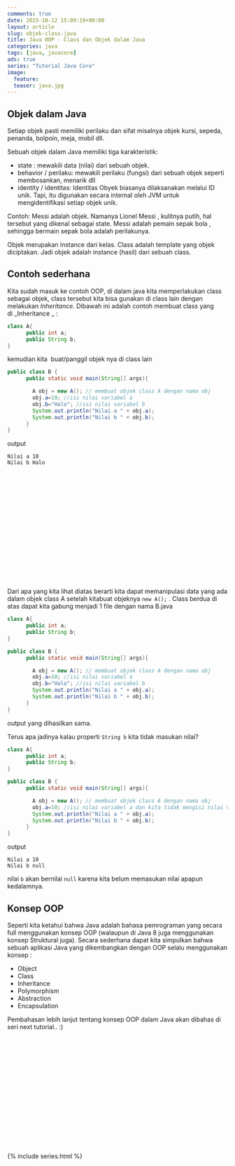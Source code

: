 ```yaml
---
comments: true
date: 2015-10-12 15:09:19+00:00
layout: article
slug: objek-class-java
title: Java OOP - Class dan Objek dalam Java
categories: java
tags: [java, javacore]
ads: true
series: "Tutorial Java Core"
image:
  feature:
  teaser: java.jpg
---
```


## Objek dalam Java

Setiap objek pasti memiliki perilaku dan sifat misalnya objek kursi, sepeda, penanda, bolpoin, meja, mobil dll.

Sebuah objek dalam Java memiliki tiga karakteristik:

* state : mewakili data (nilai) dari sebuah objek.
* behavior / perilaku: mewakili perilaku (fungsi) dari sebuah objek seperti membosankan, menarik dll
* identity / identitas: Identitas Obyek biasanya dilaksanakan melalui ID unik. Tapi, itu digunakan secara internal oleh JVM untuk mengidentifikasi setiap objek unik.

Contoh: Messi adalah objek. Namanya Lionel Messi , kulitnya putih, hal tersebut yang dikenal sebagai state. Messi adalah pemain sepak bola , sehingga bermain sepak bola adalah perilakunya.

Objek merupakan instance dari kelas. Class adalah template  yang objek diciptakan. Jadi objek adalah instance (hasil) dari sebuah class.

## Contoh sederhana

Kita sudah masuk ke contoh OOP, di dalam java kita memperlakukan class sebagai objek, class tersebut kita bisa gunakan di class lain dengan melakukan _Inheritance._ Dibawah ini adalah contoh membuat class yang di _Inheritance _ :



``` java
class A{
      public int a;
      public String b;
}
```



kemudian kita  buat/panggil objek nya di class lain



``` java
public class B {
      public static void main(String[] args){

        A obj = new A(); // membuat objek class A dengan nama obj
        obj.a=10; //isi nilai variabel a
        obj.b="Halo"; //isi nilai variabel b
        System.out.println("Nilai a " + obj.a);
        System.out.println("Nilai b " + obj.b);
      }
}
```



output



    Nilai a 10
    Nilai b Halo



<center><script async src="//pagead2.googlesyndication.com/pagead/js/adsbygoogle.js"></script><!-- BOX--><ins class="adsbygoogle"  style="display:inline-block;width:300px;height:250px" data-ad-client="ca-pub-4504493660273886" data-ad-slot="1638134271"></ins><script>(adsbygoogle = window.adsbygoogle || []).push({});</script></center>


Dari apa yang kita lihat diatas berarti kita dapat memanipulasi data yang ada dalam objek class A setelah kitabuat objeknya `new A();` . Class berdua di atas dapat kita gabung menjadi 1 file dengan nama B.java


``` java
class A{
      public int a;
      public String b;
}

public class B {
      public static void main(String[] args){

        A obj = new A(); // membuat objek class A dengan nama obj
        obj.a=10; //isi nilai variabel a
        obj.b="Halo"; //isi nilai variabel b
        System.out.println("Nilai a " + obj.a);
        System.out.println("Nilai b " + obj.b);
      }
}
````

output yang dihasilkan sama.

Terus apa jadinya kalau properti `String b` kita tidak masukan nilai?


``` java
class A{
      public int a;
      public String b;
}

public class B {
      public static void main(String[] args){

        A obj = new A(); // membuat objek class A dengan nama obj
        obj.a=10; //isi nilai variabel a dan kita tidak mengisi nilai variabel b
        System.out.println("Nilai a " + obj.a);
        System.out.println("Nilai b " + obj.b);
      }
}
````

output

```
Nilai a 10
Nilai b null
```

nilai `b` akan bernilai `null` karena kita belum memasukan nilai apapun kedalamnya.

## Konsep OOP

Seperti kita ketahui bahwa Java adalah bahasa pemrograman yang secara full menggunakan konsep OOP (walaupun di Java 8 juga menggunakan konsep Struktural juga). Secara sederhana dapat kita simpulkan bahwa sebuah aplikasi Java yang dikembangkan dengan OOP selalu menggunakan konsep :

* Object
* Class
* Inheritance
* Polymorphism
* Abstraction
* Encapsulation

Pembahasan lebih lanjut tentang konsep OOP dalam Java akan dibahas di seri next tutorial.. :)

<center><script async src="//pagead2.googlesyndication.com/pagead/js/adsbygoogle.js"></script><!-- BOX--><ins class="adsbygoogle"  style="display:inline-block;width:300px;height:250px" data-ad-client="ca-pub-4504493660273886" data-ad-slot="1638134271"></ins><script>(adsbygoogle = window.adsbygoogle || []).push({});</script></center>

{% include series.html %}
